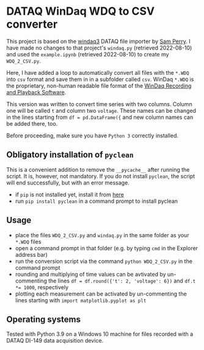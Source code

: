 # DATAQ WinDaq WDQ to CSV converter

This project is based on the [windaq3](https://github.com/sdp8483/windaq3) DATAQ file importer by [Sam Perry](https://github.com/sdp8483). I have made no changes to that project's ``windaq.py`` (retrieved 2022-08-10) and used the ``example.ipynb`` (retrieved 2022-08-10) to create my ``WDQ_2_CSV.py``.

Here, I have added a loop to automatically convert all files with the ``*.WDQ`` into ``csv`` format and save them in in a subfolder called ``csv``. WinDaq ``*.WDQ`` is the proprietary, non-human readable file format of the [WinDaq Recording and Playback Software](https://www.dataq.com/products/windaq/).

This version was written to convert time series with two columns. Column one will be called ``t`` and column two ``voltage``. These names can be changed in the lines starting from ``df = pd.DataFrame({`` and new column names can be added there, too.

Before proceeding, make sure you have ``Python 3`` correctly installed.

## Obligatory installation of ``pyclean``
This is a convenient addition to remove the ``__pycache__`` after running the script. It is, however, not mandatory. If you do not install ``pyclean``, the script will end successfully, but with an error message.
  * if ``pip`` is not installed yet, install it from [here](https://pip.pypa.io/en/stable/installation/)
  * run ``pip install pyclean`` in a command prompt to install pyclean

## Usage
  * place the files ``WDQ_2_CSV.py`` and ``windaq.py`` in the same folder as your ``*.WDQ`` files
  * open a command prompt in that folder (e.g. by typing ``cmd`` in the Explorer address bar)
  * run the conversion script via the command ``python WDQ_2_CSV.py`` in the command prompt
  * rounding and multiplying of time values can be avtivated by un-commenting the lines ``df = df.round({'t': 2, 'voltage': 6})`` and ``df.t *= 1000``, respectively
  * plotting each measurement can be activated by un-commenting the lines starting with ``import matplotlib.pyplot as plt``
 
 ## Operating systems
 Tested with Python 3.9 on a Windows 10 machine for files recorded with a DATAQ DI-149 data acquisition device.
